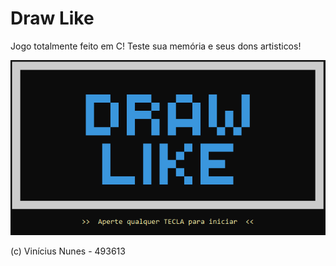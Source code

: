 # Draw Like
Jogo totalmente feito em C!
Teste sua memória e seus dons artisticos!

![drawlike](https://github.com/vininunes/drawlike/blob/main/images/drawlike_img.png)

(c) Vinícius Nunes - 493613
